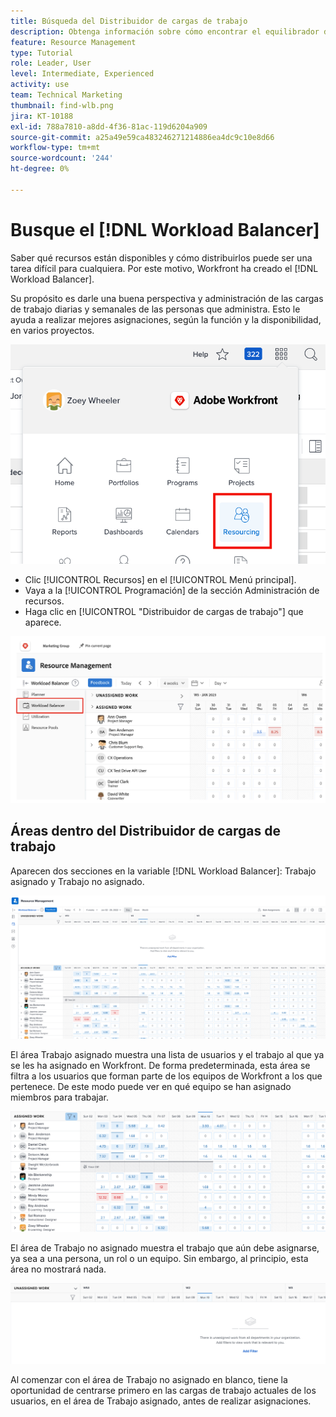 ```yaml
---
title: Búsqueda del Distribuidor de cargas de trabajo
description: Obtenga información sobre cómo encontrar el equilibrador de carga de trabajo en Workfront y familiarizarse con algunas de las áreas disponibles.
feature: Resource Management
type: Tutorial
role: Leader, User
level: Intermediate, Experienced
activity: use
team: Technical Marketing
thumbnail: find-wlb.png
jira: KT-10188
exl-id: 788a7810-a8dd-4f36-81ac-119d6204a909
source-git-commit: a25a49e59ca483246271214886ea4dc9c10e8d66
workflow-type: tm+mt
source-wordcount: '244'
ht-degree: 0%

---
```


# Busque el [!DNL Workload Balancer]

Saber qué recursos están disponibles y cómo distribuirlos puede ser una tarea difícil para cualquiera. Por este motivo, Workfront ha creado el [!DNL Workload Balancer].

Su propósito es darle una buena perspectiva y administración de las cargas de trabajo diarias y semanales de las personas que administra. Esto le ayuda a realizar mejores asignaciones, según la función y la disponibilidad, en varios proyectos.

![recursos en el menú principal](assets/Find_01.png)

* Clic [!UICONTROL Recursos] en el [!UICONTROL Menú principal].
* Vaya a la [!UICONTROL Programación] de la sección Administración de recursos.
* Haga clic en [!UICONTROL &quot;Distribuidor de cargas de trabajo&quot;] que aparece.

![sección distribuidor de cargas](assets/Find_02.png)

## Áreas dentro del Distribuidor de cargas de trabajo

Aparecen dos secciones en la variable [!DNL Workload Balancer]: Trabajo asignado y Trabajo no asignado.

![área sin asignar](assets/Find_03.png)

El área Trabajo asignado muestra una lista de usuarios y el trabajo al que ya se les ha asignado en Workfront. De forma predeterminada, esta área se filtra a los usuarios que forman parte de los equipos de Workfront a los que pertenece. De este modo puede ver en qué equipo se han asignado miembros para trabajar.

![usuarios del área asignada](assets/Find_03b.png)

El área de Trabajo no asignado muestra el trabajo que aún debe asignarse, ya sea a una persona, un rol o un equipo. Sin embargo, al principio, esta área no mostrará nada.

![área de trabajo sin asignar](assets/Find_03c.png)

Al comenzar con el área de Trabajo no asignado en blanco, tiene la oportunidad de centrarse primero en las cargas de trabajo actuales de los usuarios, en el área de Trabajo asignado, antes de realizar asignaciones.
